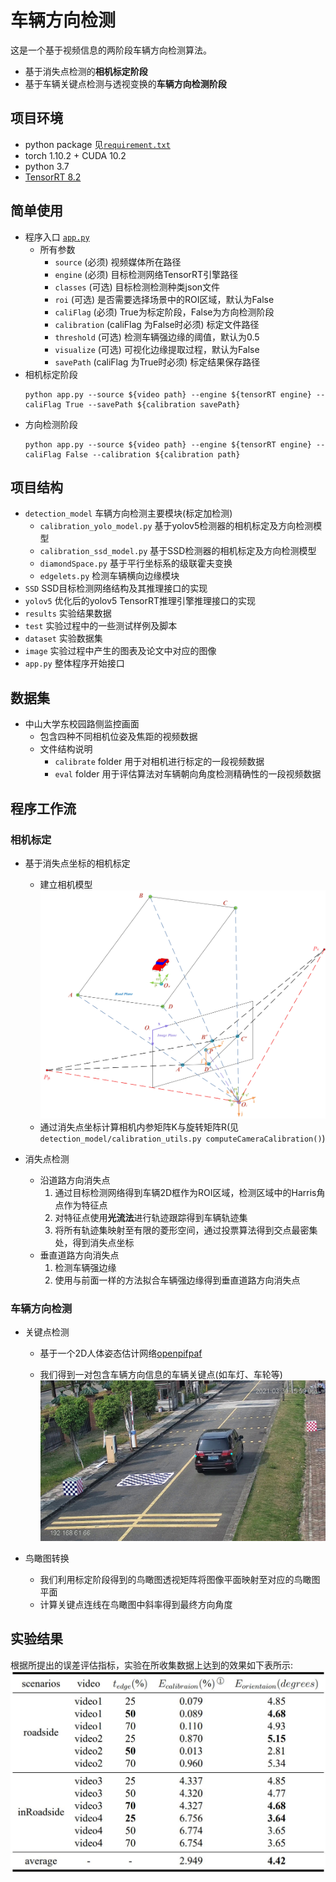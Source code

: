 # 车辆方向检测

这是一个基于视频信息的两阶段车辆方向检测算法。

- 基于消失点检测的**相机标定阶段**
- 基于车辆关键点检测与透视变换的**车辆方向检测阶段**

## 项目环境

- python package 见[`requirement.txt`](./requirements.txt)
- torch 1.10.2 + CUDA 10.2
- python 3.7
- [TensorRT 8.2](https://developer.nvidia.com/tensorrt-getting-started)

## 简单使用

- 程序入口 [`app.py`](./app.py)
    - 所有参数
        - `source` (必须) 视频媒体所在路径
        - `engine` (必须) 目标检测网络TensorRT引擎路径
        - `classes` (可选) 目标检测检测种类json文件
        - `roi` (可选) 是否需要选择场景中的ROI区域，默认为False
        - `caliFlag` (必须) True为标定阶段，False为方向检测阶段
        - `calibration` (caliFlag 为False时必须) 标定文件路径
        - `threshold` (可选) 检测车辆强边缘的阈值，默认为0.5
        - `visualize` (可选) 可视化边缘提取过程，默认为False
        - `savePath` (caliFlag 为True时必须) 标定结果保存路径
- 相机标定阶段
  ```shell
  python app.py --source ${video path} --engine ${tensorRT engine} --caliFlag True --savePath ${calibration savePath}
  ```
- 方向检测阶段
  ```shell
  python app.py --source ${video path} --engine ${tensorRT engine} --caliFlag False --calibration ${calibration path}
  ```

## 项目结构

- `detection_model` 车辆方向检测主要模块(标定加检测)
    - `calibration_yolo_model.py` 基于yolov5检测器的相机标定及方向检测模型
    - `calibration_ssd_model.py` 基于SSD检测器的相机标定及方向检测模型
    - `diamondSpace.py` 基于平行坐标系的级联霍夫变换
    - `edgelets.py` 检测车辆横向边缘模块
- `SSD` SSD目标检测网络结构及其推理接口的实现
- `yolov5` 优化后的yolov5 TensorRT推理引擎推理接口的实现
- `results` 实验结果数据
- `test` 实验过程中的一些测试样例及脚本
- `dataset` 实验数据集
- `image` 实验过程中产生的图表及论文中对应的图像
- `app.py` 整体程序开始接口

## 数据集

- 中山大学东校园路侧监控画面
    - 包含四种不同相机位姿及焦距的视频数据
    - 文件结构说明
        - `calibrate` folder 用于对相机进行标定的一段视频数据
        - `eval` folder 用于评估算法对车辆朝向角度检测精确性的一段视频数据

## 程序工作流

### 相机标定

- 基于消失点坐标的相机标定
    - 建立相机模型
      ![](./image/chap03/camera_model.jpg)
    - 通过消失点坐标计算相机内参矩阵K与旋转矩阵R(见`detection_model/calibration_utils.py computeCameraCalibration()`)

- 消失点检测
    - 沿道路方向消失点
        1. 通过目标检测网络得到车辆2D框作为ROI区域，检测区域中的Harris角点作为特征点
        2. 对特征点使用**光流法**进行轨迹跟踪得到车辆轨迹集
        3. 将所有轨迹集映射至有限的菱形空间，通过投票算法得到交点最密集处，得到消失点坐标
    - 垂直道路方向消失点
        1. 检测车辆强边缘
        2. 使用与前面一样的方法拟合车辆强边缘得到垂直道路方向消失点

### 车辆方向检测

- 关键点检测
    - 基于一个2D人体姿态估计网络[openpifpaf](https://github.com/openpifpaf/openpifpaf)

    - 我们得到一对包含车辆方向信息的车辆关键点(如车灯、车轮等)
      ![](./image/chap04/sigle_pair_keypoint.jpg)

- 鸟瞰图转换
    - 我们利用标定阶段得到的鸟瞰图透视矩阵将图像平面映射至对应的鸟瞰图平面
    - 计算关键点连线在鸟瞰图中斜率得到最终方向角度

## 实验结果

根据所提出的误差评估指标，实验在所收集数据上达到的效果如下表所示:
![](./image/result.jpg)
